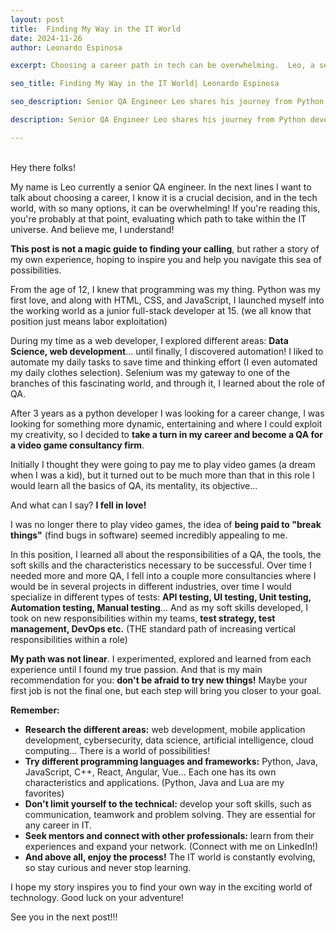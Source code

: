 ```yaml
---
layout: post
title:  Finding My Way in the IT World
date: 2024-11-26
author: Leonardo Espinosa

excerpt: Choosing a career path in tech can be overwhelming.  Leo, a senior QA engineer, shares his journey and offers advice for those navigating the IT world. This is not a guide, but a story of exploration and discovery to inspire you to find your own path.

seo_title: Finding My Way in the IT World| Leonardo Espinosa

seo_description: Senior QA Engineer Leo shares his journey from Python developer to QA, offering insights and advice for those navigating the tech career maze. Discover how to find your passion in the IT world.

description: Senior QA Engineer Leo shares his journey from Python developer to QA, offering insights and advice for those navigating the tech career maze. Discover how to find your passion in the IT world.

---
```


<br>
Hey there folks!

My name is Leo currently a senior QA engineer. In the next lines I want to talk about choosing a career, I know it is a crucial decision, and in the tech world, with so many options, it can be overwhelming! If you're reading this, you're probably at that point, evaluating which path to take within the IT universe. And believe me, I understand!

**This post is not a magic guide to finding your calling**, but rather a story of my own experience, hoping to inspire you and help you navigate this sea of possibilities.

From the age of 12, I knew that programming was my thing. Python was my first love, and along with HTML, CSS, and JavaScript, I launched myself into the working world as a junior full-stack developer at 15. (we all know that position just means labor exploitation)

During my time as a web developer, I explored different areas: **Data Science, web development**... until finally, I discovered automation! I liked to automate my daily tasks to save time and thinking effort (I even automated my daily clothes selection). Selenium was my gateway to one of the branches of this fascinating world, and through it, I learned about the role of QA.

After 3 years as a python developer I was looking for a career change, I was looking for something more dynamic, entertaining and where I could exploit my creativity, so I decided to **take a turn in my career and become a QA for a video game consultancy firm**. 

Initially I thought they were going to pay me to play video games (a dream when I was a kid), but it turned out to be much more than that in this role I would learn all the basics of QA, its mentality, its objective...

And what can I say? **I fell in love!**

I was no longer there to play video games, the idea of **being paid to "break things"**  (find bugs in software) seemed incredibly appealing to me.

In this position, I learned all about the responsibilities of a QA, the tools, the soft skills and the characteristics necessary to be successful. Over time I needed more and more QA, I fell into a couple more consultancies where I would be in several projects in different industries, over time I would specialize in different types of tests: **API testing, UI testing, Unit testing, Automation testing, Manual testing**... And as my soft skills developed, I took on new responsibilities within my teams, **test strategy, test management, DevOps etc.** (THE standard path of increasing vertical responsibilities within a role)

**My path was not linear**. I experimented, explored and learned from each experience until I found my true passion. And that is my main recommendation for you: **don't be afraid to try new things!** Maybe your first job is not the final one, but each step will bring you closer to your goal. 

**Remember:**

- **Research the different areas:** web development, mobile application development, cybersecurity, data science, artificial intelligence, cloud computing... There is a world of possibilities!
- **Try different programming languages and frameworks:** Python, Java, JavaScript, C++, React, Angular, Vue... Each one has its own characteristics and applications. (Python, Java and Lua are my favorites)
- **Don't limit yourself to the technical:** develop your soft skills, such as communication, teamwork and problem solving. They are essential for any career in IT.
- **Seek mentors and connect with other professionals:** learn from their experiences and expand your network. (Connect with me on LinkedIn!)
- **And above all, enjoy the process!** The IT world is constantly evolving, so stay curious and never stop learning. 



I hope my story inspires you to find your own way in the exciting world of technology. Good luck on your adventure! 



See you in the next post!!!

